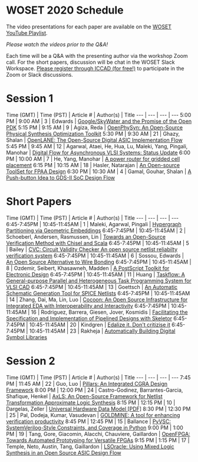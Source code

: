 # WOSET 2020 Schedule

The video presentations for each paper are available on the [WOSET YouTube Playlist](https://www.youtube.com/playlist?list=PLItVYhgea-kEV15gg-D_rm7VG8bg20_XV).  

*Please watch the videos prior to the Q&A!*

Each time will be a Q&A with the presenting author via the workshop Zoom call. 
For the short papers, discussion will be chat in the WOSET Slack Workspace.
[Please register through ICCAD (for free!)](https://iccad.com/registration-rates) to participate in the Zoom or Slack discussions.

# Session 1

Time (GMT) | Time (PST) | Article # | Author(s) | Title
--- | ---  | --- | --- 
5:00 PM | 9:00 AM | 3 | Edwards | [Google/SkyWater and the Promise of the Open PDK](https://woset-workshop.github.io/WOSET2020.html#article-3)
5:15 PM | 9:15 AM | 9 | Agiza, Reda | [OpenPhySyn: An Open-Source Physical Synthesis Optimization Toolkit](https://woset-workshop.github.io/WOSET2020.html#article-9)
5:30 PM | 9:30 AM | 21 | Ghazy, Shalan | [OpenLANE: The Open-Source Digital ASIC Implementation Flow](https://woset-workshop.github.io/WOSET2020.html#article-21)
5:45 PM | 9:45 AM | 12 | Agarwal, Ataei, He, Hua, Lu, Maleki, Yang, Pingali, Manohar | [Digital Flow for Asynchronous VLSI Systems: Status Update](https://woset-workshop.github.io/WOSET2020.html#article-12)
6:00 PM | 10:00 AM | 7 | He, Yang, Manohar | [A power router for gridded cell placement](https://woset-workshop.github.io/WOSET2020.html#article-7)
6:15 PM | 10:15 AM | 18 | Hasler, Natarajan | [An Open-source ToolSet for FPAA Design](https://woset-workshop.github.io/WOSET2020.html#article-18)
6:30 PM | 10:30 AM | 4 | Gamal, Gouhar, Shalan | [A Push-button Idea to GDS-II SoC Design Flow](https://woset-workshop.github.io/WOSET2020.html#article-4)

 
# Short Papers

Time (GMT) | Time (PST) | Article # | Author(s) | Title
--- | ---  | --- | --- 
6:45-7:45PM | 10:45-11:45AM | 1 | Maleki, Agarwal, Pingali | [Hypergraph Partitioning via Geometric Embeddings](https://woset-workshop.github.io/WOSET2020.html#article-1)
6:45-7:45PM | 10:45-11:45AM | 2 | Schoeberl, Andersen, Rasmussen, Lin | [Towards an Open-Source Verification Method with Chisel and Scala](https://woset-workshop.github.io/WOSET2020.html#article-2)
6:45-7:45PM | 10:45-11:45AM | 5 | Bailey | [CVC: Circuit Validity Checker An open source netlist reliabilty verification system](https://woset-workshop.github.io/WOSET2020.html#article-5)
6:45-7:45PM | 10:45-11:45AM | 6 | Sossou, Edwards | [An Open Source Alternative to Wire Bonding](https://woset-workshop.github.io/WOSET2020.html#article-6)
6:45-7:45PM | 10:45-11:45AM | 8 | Ozdemir, Seibert, Khasawneh, Madden | [A PostScript Toolkit for Electronic Design](https://woset-workshop.github.io/WOSET2020.html#article-8)
6:45-7:45PM | 10:45-11:45AM | 11 | Huang | [Taskflow: A General-purpose Parallel and Heterogeneous Task Programming System for VLSI CAD](https://woset-workshop.github.io/WOSET2020.html#article-11)
6:45-7:45PM | 10:45-11:45AM | 13 | Goettsch | [An Automatic Schematic Generation Tool for SPICE Netlists](https://woset-workshop.github.io/WOSET2020.html#article-13)
6:45-7:45PM | 10:45-11:45AM | 14 | Zhang, Dai, Ma, Lin, Luo | [Cocoon: An Open Source Infrastructure for Integrated EDA with Interoperability and Interactivity](https://woset-workshop.github.io/WOSET2020.html#article-14)
6:45-7:45PM | 10:45-11:45AM | 16 | Rodriguez, Barrera, Giesen, Jover, Kosmidis | [Facilitating the Specification and Implementation of Pipelined Designs with Skeletor](https://woset-workshop.github.io/WOSET2020.html#article-16)
6:45-7:45PM | 10:45-11:45AM | 20 | Kindgren | [Edalize it. Don't critizise it](https://woset-workshop.github.io/WOSET2020.html#article-20)
6:45-7:45PM | 10:45-11:45AM | 23 | Rakheja | [Automatically Building Digital Symbol Libraries](https://woset-workshop.github.io/WOSET2020.html#article-23)

# Session 2

Time (GMT) | Time (PST) | Article # | Author(s) | Title
--- | ---  | --- | --- 
7:45 PM | 11:45 AM | 22 | Guo, Luo | [Pillars: An Integrated CGRA Design Framework](https://woset-workshop.github.io/WOSET2020.html#article-22)
8:00 PM | 12:00 PM | 24 | Castro-Godinez, Barrantes-Garcia, Shafique, Henkel | [AxLS: An Open-Source Framework for Netlist Transformation Approximate Logic Synthesis](https://woset-workshop.github.io/WOSET2020.html#article-24)
8:15 PM | 12:15 PM | 10 | Dargelas, Zeller | [Universal Hardware Data Model [PDF]](https://woset-workshop.github.io/WOSET2020.html#article-10)
8:30 PM | 12:30 PM | 25 | Pal, Dodeja, Kumar, Vasudevan | [GOLDMINE: A tool for enhancing verification productivity](https://woset-workshop.github.io/WOSET2020.html#article-25)
8:45 PM | 12:45 PM | 15 | Ballance | [PyVSC: SystemVerilog-Style Constraints, and Coverage in Python](https://woset-workshop.github.io/WOSET2020.html#article-15)
9:00 PM | 1:00 PM | 19 | Tang, Gore, Giacomin, Alacchi, Chauviere, Gaillardon | [OpenFPGA: Towards Automated Prototyping for Versatile FPGAs](https://woset-workshop.github.io/WOSET2020.html#article-19)
9:15 PM | 1:15 PM | 17 | Temple, Neto, Austin, Tang, Gaillardon | [LSOracle: Using Mixed Logic Synthesis in an Open Source ASIC Design Flow](https://woset-workshop.github.io/WOSET2020.html#article-17)
